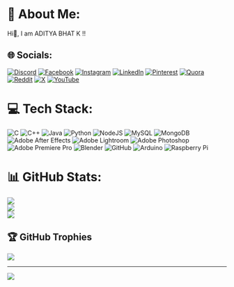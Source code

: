 # 💫 About Me:
Hi👋, I am ADITYA BHAT K !!


## 🌐 Socials:
[![Discord](https://img.shields.io/badge/Discord-%237289DA.svg?logo=discord&logoColor=white)](https://discord.gg/adityabhatk) [![Facebook](https://img.shields.io/badge/Facebook-%231877F2.svg?logo=Facebook&logoColor=white)](https://www.facebook.com/adityabhat.k.1) [![Instagram](https://img.shields.io/badge/Instagram-%23E4405F.svg?logo=Instagram&logoColor=white)](https://www.instagram.com/aditya._.bhat._.k/) [![LinkedIn](https://img.shields.io/badge/LinkedIn-%230077B5.svg?logo=linkedin&logoColor=white)](https://www.linkedin.com/in/aditya-bhat-k-54aa01285/) [![Pinterest](https://img.shields.io/badge/Pinterest-%23E60023.svg?logo=Pinterest&logoColor=white)](https://in.pinterest.com/adityabhatk/_profile/) [![Quora](https://img.shields.io/badge/Quora-%23B92B27.svg?logo=Quora&logoColor=white)](https://www.quora.com/profile/3-CUBE) [![Reddit](https://img.shields.io/badge/Reddit-%23FF4500.svg?logo=Reddit&logoColor=white)](https://www.reddit.com/user/ADITYA_BHAT_K/) [![X](https://img.shields.io/badge/X-black.svg?logo=X&logoColor=white)](https://x.com/ADITYABHATK) [![YouTube](https://img.shields.io/badge/YouTube-%23FF0000.svg?logo=YouTube&logoColor=white)](https://youtube.com/@adivlogs2005) 

# 💻 Tech Stack:
![C](https://img.shields.io/badge/c-%2300599C.svg?style=flat&logo=c&logoColor=white) ![C++](https://img.shields.io/badge/c++-%2300599C.svg?style=flat&logo=c%2B%2B&logoColor=white) ![Java](https://img.shields.io/badge/java-%23ED8B00.svg?style=flat&logo=openjdk&logoColor=white) ![Python](https://img.shields.io/badge/python-3670A0?style=flat&logo=python&logoColor=ffdd54) ![NodeJS](https://img.shields.io/badge/node.js-6DA55F?style=flat&logo=node.js&logoColor=white) ![MySQL](https://img.shields.io/badge/mysql-4479A1.svg?style=flat&logo=mysql&logoColor=white) ![MongoDB](https://img.shields.io/badge/MongoDB-%234ea94b.svg?style=flat&logo=mongodb&logoColor=white) ![Adobe After Effects](https://img.shields.io/badge/Adobe%20After%20Effects-9999FF.svg?style=flat&logo=Adobe%20After%20Effects&logoColor=white) ![Adobe Lightroom](https://img.shields.io/badge/Adobe%20Lightroom-31A8FF.svg?style=flat&logo=Adobe%20Lightroom&logoColor=white) ![Adobe Photoshop](https://img.shields.io/badge/adobe%20photoshop-%2331A8FF.svg?style=flat&logo=adobe%20photoshop&logoColor=white) ![Adobe Premiere Pro](https://img.shields.io/badge/Adobe%20Premiere%20Pro-9999FF.svg?style=flat&logo=Adobe%20Premiere%20Pro&logoColor=white) ![Blender](https://img.shields.io/badge/blender-%23F5792A.svg?style=flat&logo=blender&logoColor=white) ![GitHub](https://img.shields.io/badge/github-%23121011.svg?style=flat&logo=github&logoColor=white) ![Arduino](https://img.shields.io/badge/-Arduino-00979D?style=flat&logo=Arduino&logoColor=white) ![Raspberry Pi](https://img.shields.io/badge/-RaspberryPi-C51A4A?style=flat&logo=Raspberry-Pi)
# 📊 GitHub Stats:
![](https://github-readme-stats.vercel.app/api?username=ADITYABHATK05&theme=blue-green&hide_border=false&include_all_commits=false&count_private=false)<br/>
![](https://github-readme-streak-stats.herokuapp.com/?user=ADITYABHATK05&theme=blue-green&hide_border=false)<br/>
![](https://github-readme-stats.vercel.app/api/top-langs/?username=ADITYABHATK05&theme=blue-green&hide_border=false&include_all_commits=false&count_private=false&layout=compact)

## 🏆 GitHub Trophies
![](https://github-profile-trophy.vercel.app/?username=ADITYABHATK05&theme=radical&no-frame=false&no-bg=false&margin-w=4)

---
[![](https://visitcount.itsvg.in/api?id=ADITYABHATK05&icon=1&color=3)](https://visitcount.itsvg.in)

